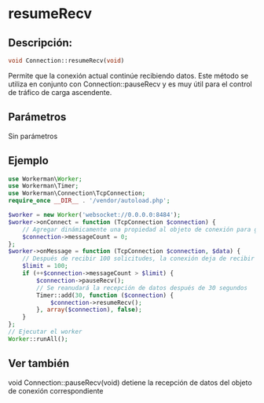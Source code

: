 # resumeRecv
## Descripción:
```php
void Connection::resumeRecv(void)
```

Permite que la conexión actual continúe recibiendo datos. Este método se utiliza en conjunto con Connection::pauseRecv y es muy útil para el control de tráfico de carga ascendente.

## Parámetros

Sin parámetros

## Ejemplo

```php
use Workerman\Worker;
use Workerman\Timer;
use Workerman\Connection\TcpConnection;
require_once __DIR__ . '/vendor/autoload.php';

$worker = new Worker('websocket://0.0.0.0:8484');
$worker->onConnect = function (TcpConnection $connection) {
    // Agregar dinámicamente una propiedad al objeto de conexión para guardar el número de solicitudes recibidas actualmente en la conexión
    $connection->messageCount = 0;
};
$worker->onMessage = function (TcpConnection $connection, $data) {
    // Después de recibir 100 solicitudes, la conexión deja de recibir datos
    $limit = 100;
    if (++$connection->messageCount > $limit) {
        $connection->pauseRecv();
        // Se reanudará la recepción de datos después de 30 segundos
        Timer::add(30, function ($connection) {
            $connection->resumeRecv();
        }, array($connection), false);
    }
};
// Ejecutar el worker
Worker::runAll();
```

## Ver también
void Connection::pauseRecv(void) detiene la recepción de datos del objeto de conexión correspondiente
